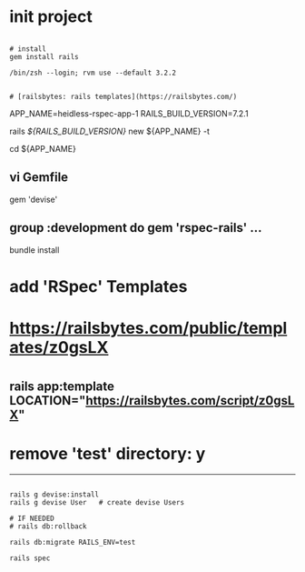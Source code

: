 

# init project
```

# install
gem install rails 

/bin/zsh --login; rvm use --default 3.2.2


# [railsbytes: rails templates](https://railsbytes.com/)
```
APP_NAME=heidless-rspec-app-1
RAILS_BUILD_VERSION=7.2.1

rails _${RAILS_BUILD_VERSION}_ new ${APP_NAME} -t

cd ${APP_NAME}

vi Gemfile
--
gem 'devise'

group :development do
  gem 'rspec-rails'
  ...
--
bundle install

# add 'RSpec' Templates
# https://railsbytes.com/public/templates/z0gsLX
#
rails app:template LOCATION="https://railsbytes.com/script/z0gsLX"
---
# remove 'test' directory: y

---

```

rails g devise:install
rails g devise User   # create devise Users

# IF NEEDED
# rails db:rollback

rails db:migrate RAILS_ENV=test

rails spec

